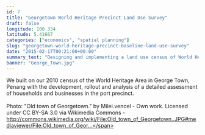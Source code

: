 ```yaml
---
id: 7
title: "Georgetown World Heritage Precinct Land Use Survey"
draft: false
longitude: 100.334
latitude: 5.41667
categories: ["economics", "spatial planning"]
slug: "georgetown-world-heritage-precinct-baseline-land-use-survey"
date: "2015-02-17T00:21:00+00:00"
summary_text: "Designing and implementing a land use census of World Heritage listed George Town"
banner: "George_Town.jpg"
---
```


We built on our 2010 census of the World Heritage Area in George Town, Penang&nbsp;with the development, rollout and analysis of a detailed assessment of households and businesses in the port precinct.&nbsp;<br><br><span class="wysiwyg-color-silver">Photo:&nbsp;"Old town of Georgetown." by Milei.vencel - Own work. Licensed under CC BY-SA 3.0 via Wikimedia Commons - </span><a target="_blank" rel="nofollow" href="http://commons.wikimedia.org/wiki/File:Old_town_of_Georgetown..JPG#mediaviewer/File:Old_town_of_Georgetown..JPG"><span class="wysiwyg-color-silver">http://commons.wikimedia.org/wiki/File:Old_town_of_Georgetown..JPG#mediaviewer/File:Old_town_of_Geor...</span></a>
